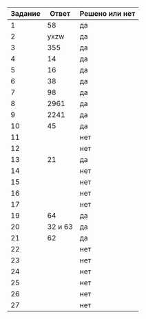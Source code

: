 | Задание | Ответ | Решено или нет |
| ------ | ------ | ------|
| 1 | 58 | да |
| 2 | yxzw | да |
| 3 |355  |  да|
| 4 | 14 | да |
| 5 | 16 | да |
| 6 | 38 | да |
| 7 | 98 | да |
| 8 | 2961 | да |
| 9 | 2241 | да |
| 10 | 45 | да |
| 11 |  | нет |
| 12 |  | нет |
| 13 | 21 | да |
| 14 |  | нет |
| 15 |  | нет |
| 16 |  | нет |
| 17 |  | нет |
| 19 | 64 | да |
| 20 | 32 и 63 | да |
| 21 | 62 | да |
| 22 |  | нет |
| 23 |  | нет |
| 24 |  | нет |
| 25 |  | нет |
| 26 |  | нет |
| 27 |  | нет |


